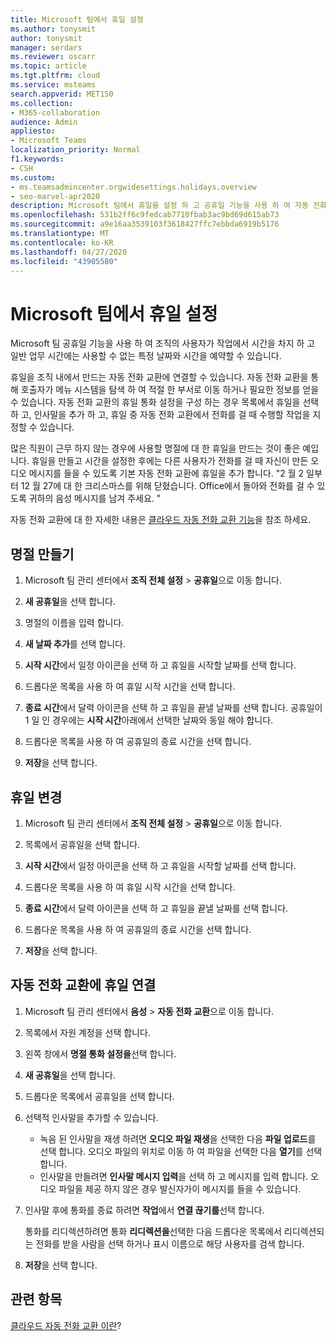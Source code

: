 ```yaml
---
title: Microsoft 팀에서 휴일 설정
ms.author: tonysmit
author: tonysmit
manager: serdars
ms.reviewer: oscarr
ms.topic: article
ms.tgt.pltfrm: cloud
ms.service: msteams
search.appverid: MET150
ms.collection:
- M365-collaboration
audience: Admin
appliesto:
- Microsoft Teams
localization_priority: Normal
f1.keywords:
- CSH
ms.custom:
- ms.teamsadmincenter.orgwidesettings.holidays.overview
- seo-marvel-apr2020
description: Microsoft 팀에서 휴일을 설정 하 고 공휴일 기능을 사용 하 여 자동 전화 교환에 연결 하는 방법에 대해 알아봅니다.
ms.openlocfilehash: 531b2ff6c9fedcab7710fbab3ac9bd69d615ab73
ms.sourcegitcommit: a9e16aa3539103f3618427ffc7ebbda6919b5176
ms.translationtype: MT
ms.contentlocale: ko-KR
ms.lasthandoff: 04/27/2020
ms.locfileid: "43905580"
---
```

# <a name="set-up-holidays-in-microsoft-teams"></a>Microsoft 팀에서 휴일 설정

Microsoft 팀 공휴일 기능을 사용 하 여 조직의 사용자가 작업에서 시간을 차지 하 고 일반 업무 시간에는 사용할 수 없는 특정 날짜와 시간을 예약할 수 있습니다. 

휴일을 조직 내에서 만드는 자동 전화 교환에 연결할 수 있습니다. 자동 전화 교환을 통해 호출자가 메뉴 시스템을 탐색 하 여 적절 한 부서로 이동 하거나 필요한 정보를 얻을 수 있습니다. 자동 전화 교환의 휴일 통화 설정을 구성 하는 경우 목록에서 휴일을 선택 하 고, 인사말을 추가 하 고, 휴일 중 자동 전화 교환에서 전화를 걸 때 수행할 작업을 지정할 수 있습니다.

많은 직원이 근무 하지 않는 경우에 사용할 명절에 대 한 휴일을 만드는 것이 좋은 예입니다. 휴일을 만들고 시간을 설정한 후에는 다른 사용자가 전화를 걸 때 자신이 만든 오디오 메시지를 들을 수 있도록 기본 자동 전화 교환에 휴일을 추가 합니다. "2 월 2 일부 터 12 월 27에 대 한 크리스마스를 위해 닫혔습니다. Office에서 돌아와 전화를 걸 수 있도록 귀하의 음성 메시지를 남겨 주세요. "

자동 전화 교환에 대 한 자세한 내용은 [클라우드 자동 전화 교환 기능](what-are-phone-system-auto-attendants.md)을 참조 하세요.  

## <a name="create-a-holiday"></a>명절 만들기

1. Microsoft 팀 관리 센터에서 **조직 전체 설정** > **공휴일**으로 이동 합니다.

2. **새 공휴일**을 선택 합니다.

3. 명절의 이름을 입력 합니다.

4. **새 날짜 추가**를 선택 합니다.

5. **시작 시간**에서 일정 아이콘을 선택 하 고 휴일을 시작할 날짜를 선택 합니다.

6. 드롭다운 목록을 사용 하 여 휴일 시작 시간을 선택 합니다.

7. **종료 시간**에서 달력 아이콘을 선택 하 고 휴일을 끝낼 날짜를 선택 합니다. 공휴일이 1 일 인 경우에는 **시작 시간**아래에서 선택한 날짜와 동일 해야 합니다.

8. 드롭다운 목록을 사용 하 여 공휴일의 종료 시간을 선택 합니다.

9. **저장**을 선택 합니다.

## <a name="change-a-holiday"></a>휴일 변경

1. Microsoft 팀 관리 센터에서 **조직 전체 설정** > **공휴일**으로 이동 합니다.

2. 목록에서 공휴일을 선택 합니다.

3. **시작 시간**에서 일정 아이콘을 선택 하 고 휴일을 시작할 날짜를 선택 합니다.

4. 드롭다운 목록을 사용 하 여 휴일 시작 시간을 선택 합니다.

5. **종료 시간**에서 달력 아이콘을 선택 하 고 휴일을 끝낼 날짜를 선택 합니다. 

6. 드롭다운 목록을 사용 하 여 공휴일의 종료 시간을 선택 합니다.

7. **저장**을 선택 합니다.

## <a name="connect-a-holiday-to-an-auto-attendant"></a>자동 전화 교환에 휴일 연결

1. Microsoft 팀 관리 센터에서 **음성** > **자동 전화 교환**으로 이동 합니다.
2. 목록에서 자원 계정을 선택 합니다.
3. 왼쪽 창에서 **명절 통화 설정을**선택 합니다.
4. **새 공휴일**을 선택 합니다.
5. 드롭다운 목록에서 공휴일을 선택 합니다.
6. 선택적 인사말을 추가할 수 있습니다.
    - 녹음 된 인사말을 재생 하려면 **오디오 파일 재생**을 선택한 다음 **파일 업로드**를 선택 합니다. 오디오 파일의 위치로 이동 하 여 파일을 선택한 다음 **열기**를 선택 합니다.
    - 인사말을 만들려면 **인사말 메시지 입력**을 선택 하 고 메시지를 입력 합니다. 오디오 파일을 제공 하지 않은 경우 발신자가이 메시지를 들을 수 있습니다.
7. 인사말 후에 통화를 종료 하려면 **작업**에서 **연결 끊기를**선택 합니다. 

    통화를 리디렉션하려면 통화 **리디렉션을**선택한 다음 드롭다운 목록에서 리디렉션되는 전화를 받을 사람을 선택 하거나 표시 이름으로 해당 사용자를 검색 합니다.
8. **저장**을 선택 합니다.

## <a name="related-topics"></a>관련 항목

[클라우드 자동 전화 교환 이란](what-are-phone-system-auto-attendants.md)?
